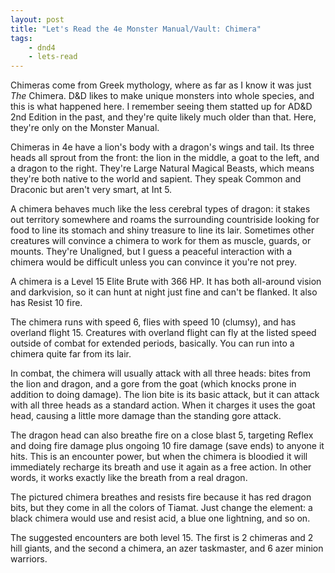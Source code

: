 ```yaml
---
layout: post
title: "Let's Read the 4e Monster Manual/Vault: Chimera"
tags:
    - dnd4
    - lets-read
---
```


Chimeras come from Greek mythology, where as far as I know it was just _The_
Chimera. D&D likes to make unique monsters into whole species, and this is what
happened here. I remember seeing them statted up for AD&D 2nd Edition in the
past, and they're quite likely much older than that. Here, they're only on the
Monster Manual.

Chimeras in 4e have a lion's body with a dragon's wings and tail. Its three
heads all sprout from the front: the lion in the middle, a goat to the left, and
a dragon to the right. They're Large Natural Magical Beasts, which means they're
both native to the world and sapient. They speak Common and Draconic but aren't
very smart, at Int 5.

A chimera behaves much like the less cerebral types of dragon: it stakes out
territory somewhere and roams the surrounding countriside looking for food to
line its stomach and shiny treasure to line its lair. Sometimes other creatures
will convince a chimera to work for them as muscle, guards, or mounts. They're
Unaligned, but I guess a peaceful interaction with a chimera would be difficult
unless you can convince it you're not prey.

A chimera is a Level 15 Elite Brute with 366 HP. It has both all-around vision
and darkvision, so it can hunt at night just fine and can't be flanked. It also
has Resist 10 fire.

The chimera runs with speed 6, flies with speed 10 (clumsy), and has overland
flight 15. Creatures with overland flight can fly at the listed speed outside of
combat for extended periods, basically. You can run into a chimera quite far
from its lair.

In combat, the chimera will usually attack with all three heads: bites from the
lion and dragon, and a gore from the goat (which knocks prone in addition to
doing damage). The lion bite is its basic attack, but it can attack with all
three heads as a standard action. When it charges it uses the goat head, causing
a little more damage than the standing gore attack.

The dragon head can also breathe fire on a close blast 5, targeting Reflex and
doing fire damage plus ongoing 10 fire damage (save ends) to anyone it
hits. This is an encounter power, but when the chimera is bloodied it will
immediately recharge its breath and use it again as a free action. In other
words, it works exactly like the breath from a real dragon.

The pictured chimera breathes and resists fire because it has red dragon bits,
but they come in all the colors of Tiamat. Just change the element: a black
chimera would use and resist acid, a blue one lightning, and so on.

The suggested encounters are both level 15. The first is 2 chimeras and 2 hill
giants, and the second a chimera, an azer taskmaster, and 6 azer minion
warriors.
